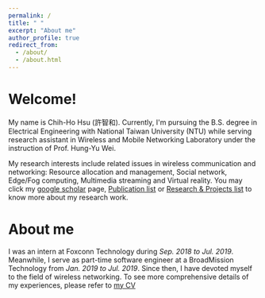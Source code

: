 ```yaml
---
permalink: /
title: " "
excerpt: "About me"
author_profile: true
redirect_from: 
  - /about/
  - /about.html
---
```


Welcome!
======
My name is Chih-Ho Hsu (許智和). Currently, I'm pursuing the B.S. degree in Electrical Engineering with National Taiwan University (NTU) while serving research assistant in Wireless and Mobile Networking Laboratory under the instruction of Prof. Hung-Yu Wei.

My research interests include related issues in wireless communication and networking: Resource allocation and management, Social network, Edge/Fog computing, Multimedia streaming and Virtual reality. You may click my [google scholar](https://scholar.google.com.tw/citations?user=&user=cUyugJAAAAAJ) page, [Publication list](https://sendurlanter.github.io/publications/) or [Research & Projects list](https://sendurlanter.github.io/portfolio/) to know more about my research work.

About me
======
I was an intern at Foxconn Technology during *Sep. 2018 to Jul. 2019*. Meanwhile, I serve as part-time software engineer at a BroadMission Technology from *Jan. 2019 to Jul. 2019*. Since then, I have devoted myself to the field of wireless networking. To see more comprehensive details of my experiences, please refer to [my CV](https://sendurlanter.github.io/cv/)